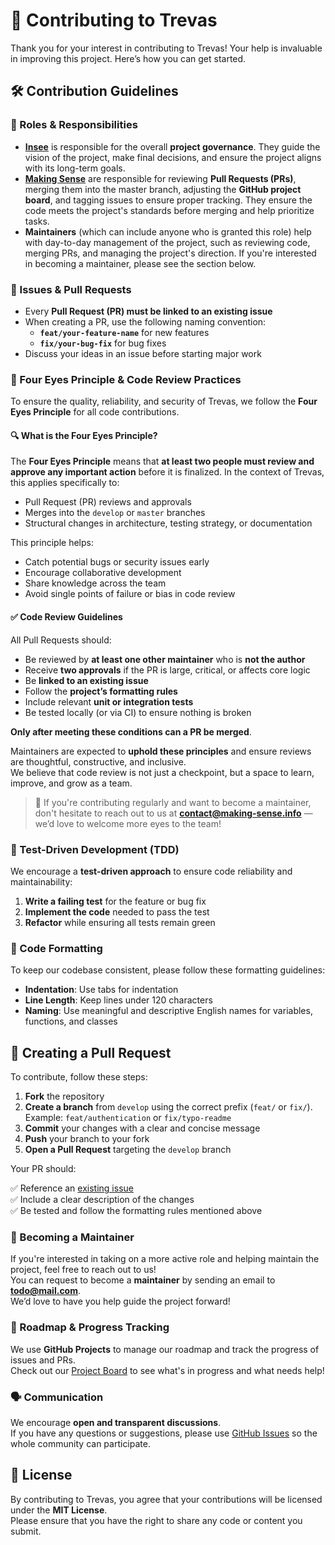 # 🚀 Contributing to Trevas

Thank you for your interest in contributing to Trevas! Your help is invaluable in improving this project. Here’s how you can get started.

## 🛠️ Contribution Guidelines

### 📌 Roles & Responsibilities

- **[Insee](https://www.insee.fr/en)** is responsible for the overall **project governance**. They guide the vision of the project, make final decisions, and ensure the project aligns with its long-term goals.
- **[Making Sense](https://making-sense.info/)** are responsible for reviewing **Pull Requests (PRs)**, merging them into the master branch, adjusting the **GitHub project board**, and tagging issues to ensure proper tracking. They ensure the code meets the project's standards before merging and help prioritize tasks.
- **Maintainers** (which can include anyone who is granted this role) help with day-to-day management of the project, such as reviewing code, merging PRs, and managing the project's direction. If you're interested in becoming a maintainer, please see the section below.

### 📌 Issues & Pull Requests

- Every **Pull Request (PR) must be linked to an existing issue**
- When creating a PR, use the following naming convention:
  - **`feat/your-feature-name`** for new features
  - **`fix/your-bug-fix`** for bug fixes
- Discuss your ideas in an issue before starting major work

### 👀 Four Eyes Principle & Code Review Practices

To ensure the quality, reliability, and security of Trevas, we follow the **Four Eyes Principle** for all code contributions.

#### 🔍 What is the Four Eyes Principle?

The **Four Eyes Principle** means that **at least two people must review and approve any important action** before it is finalized. In the context of Trevas, this applies specifically to:

- Pull Request (PR) reviews and approvals
- Merges into the `develop` or `master` branches
- Structural changes in architecture, testing strategy, or documentation

This principle helps:
- Catch potential bugs or security issues early
- Encourage collaborative development
- Share knowledge across the team
- Avoid single points of failure or bias in code review

#### ✅ Code Review Guidelines

All Pull Requests should:

- Be reviewed by **at least one other maintainer** who is **not the author**
- Receive **two approvals** if the PR is large, critical, or affects core logic
- Be **linked to an existing issue**
- Follow the **project’s formatting rules**
- Include relevant **unit or integration tests**
- Be tested locally (or via CI) to ensure nothing is broken

**Only after meeting these conditions can a PR be merged**.

Maintainers are expected to **uphold these principles** and ensure reviews are thoughtful, constructive, and inclusive.  
We believe that code review is not just a checkpoint, but a space to learn, improve, and grow as a team.

> 🤝 If you're contributing regularly and want to become a maintainer, don't hesitate to reach out to us at **contact@making-sense.info** — we’d love to welcome more eyes to the team!

### 🧪 Test-Driven Development (TDD)

We encourage a **test-driven approach** to ensure code reliability and maintainability:

1. **Write a failing test** for the feature or bug fix
2. **Implement the code** needed to pass the test
3. **Refactor** while ensuring all tests remain green

### 🎨 Code Formatting

To keep our codebase consistent, please follow these formatting guidelines:

- **Indentation**: Use tabs for indentation
- **Line Length**: Keep lines under 120 characters
- **Naming**: Use meaningful and descriptive English names for variables, functions, and classes

## 🔄 Creating a Pull Request

To contribute, follow these steps:

1. **Fork** the repository
2. **Create a branch** from `develop` using the correct prefix (`feat/` or `fix/`). Example: `feat/authentication` or `fix/typo-readme`
3. **Commit** your changes with a clear and concise message
4. **Push** your branch to your fork
5. **Open a Pull Request** targeting the `develop` branch

Your PR should:

✅ Reference an [existing issue](https://github.com/InseeFr/Trevas/issues)  
✅ Include a clear description of the changes  
✅ Be tested and follow the formatting rules mentioned above

### 🌟 Becoming a Maintainer

If you're interested in taking on a more active role and helping maintain the project, feel free to reach out to us!  
You can request to become a **maintainer** by sending an email to **todo@mail.com**.  
We’d love to have you help guide the project forward!

### 📅 Roadmap & Progress Tracking

We use **GitHub Projects** to manage our roadmap and track the progress of issues and PRs.  
Check out our [Project Board](https://github.com/InseeFr/Trevas/projects) to see what's in progress and what needs help!

### 🗣️ Communication

We encourage **open and transparent discussions**.  
If you have any questions or suggestions, please use [GitHub Issues](https://github.com/InseeFr/Trevas/issues) so the whole community can participate.

## 📄 License

By contributing to Trevas, you agree that your contributions will be licensed under the **MIT License**.  
Please ensure that you have the right to share any code or content you submit.
